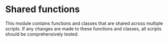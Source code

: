 # Shared functions

This module contains functions and classes that are shared across multiple scripts. If
any changes are made to these functions and classes, all scripts should be comprehensively tested.